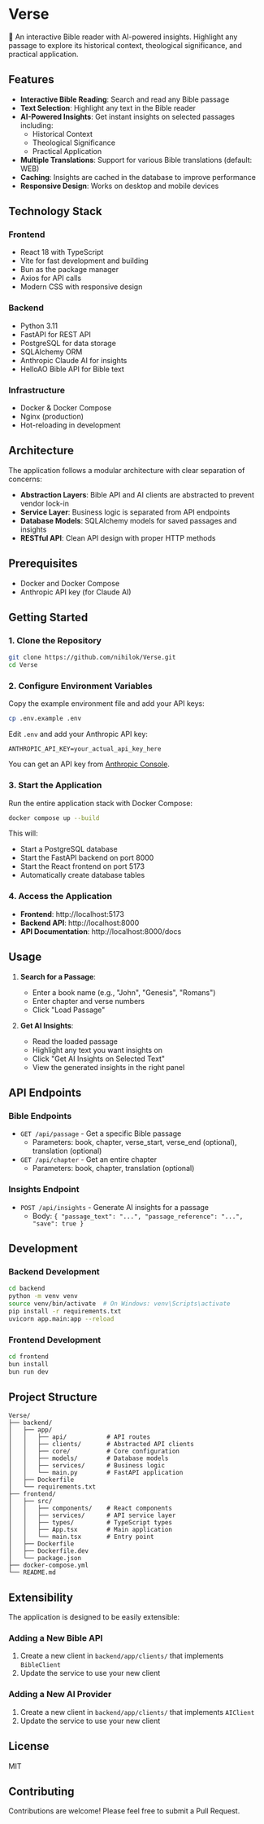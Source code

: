 # Verse

📖 An interactive Bible reader with AI-powered insights. Highlight any passage to explore its historical context, theological significance, and practical application.

## Features

- **Interactive Bible Reading**: Search and read any Bible passage
- **Text Selection**: Highlight any text in the Bible reader
- **AI-Powered Insights**: Get instant insights on selected passages including:
  - Historical Context
  - Theological Significance
  - Practical Application
- **Multiple Translations**: Support for various Bible translations (default: WEB)
- **Caching**: Insights are cached in the database to improve performance
- **Responsive Design**: Works on desktop and mobile devices

## Technology Stack

### Frontend
- React 18 with TypeScript
- Vite for fast development and building
- Bun as the package manager
- Axios for API calls
- Modern CSS with responsive design

### Backend
- Python 3.11
- FastAPI for REST API
- PostgreSQL for data storage
- SQLAlchemy ORM
- Anthropic Claude AI for insights
- HelloAO Bible API for Bible text

### Infrastructure
- Docker & Docker Compose
- Nginx (production)
- Hot-reloading in development

## Architecture

The application follows a modular architecture with clear separation of concerns:

- **Abstraction Layers**: Bible API and AI clients are abstracted to prevent vendor lock-in
- **Service Layer**: Business logic is separated from API endpoints
- **Database Models**: SQLAlchemy models for saved passages and insights
- **RESTful API**: Clean API design with proper HTTP methods

## Prerequisites

- Docker and Docker Compose
- Anthropic API key (for Claude AI)

## Getting Started

### 1. Clone the Repository

```bash
git clone https://github.com/nihilok/Verse.git
cd Verse
```

### 2. Configure Environment Variables

Copy the example environment file and add your API keys:

```bash
cp .env.example .env
```

Edit `.env` and add your Anthropic API key:

```
ANTHROPIC_API_KEY=your_actual_api_key_here
```

You can get an API key from [Anthropic Console](https://console.anthropic.com/).

### 3. Start the Application

Run the entire application stack with Docker Compose:

```bash
docker compose up --build
```

This will:
- Start a PostgreSQL database
- Start the FastAPI backend on port 8000
- Start the React frontend on port 5173
- Automatically create database tables

### 4. Access the Application

- **Frontend**: http://localhost:5173
- **Backend API**: http://localhost:8000
- **API Documentation**: http://localhost:8000/docs

## Usage

1. **Search for a Passage**:
   - Enter a book name (e.g., "John", "Genesis", "Romans")
   - Enter chapter and verse numbers
   - Click "Load Passage"

2. **Get AI Insights**:
   - Read the loaded passage
   - Highlight any text you want insights on
   - Click "Get AI Insights on Selected Text"
   - View the generated insights in the right panel

## API Endpoints

### Bible Endpoints

- `GET /api/passage` - Get a specific Bible passage
  - Parameters: book, chapter, verse_start, verse_end (optional), translation (optional)
- `GET /api/chapter` - Get an entire chapter
  - Parameters: book, chapter, translation (optional)

### Insights Endpoint

- `POST /api/insights` - Generate AI insights for a passage
  - Body: `{ "passage_text": "...", "passage_reference": "...", "save": true }`

## Development

### Backend Development

```bash
cd backend
python -m venv venv
source venv/bin/activate  # On Windows: venv\Scripts\activate
pip install -r requirements.txt
uvicorn app.main:app --reload
```

### Frontend Development

```bash
cd frontend
bun install
bun run dev
```

## Project Structure

```
Verse/
├── backend/
│   ├── app/
│   │   ├── api/           # API routes
│   │   ├── clients/       # Abstracted API clients
│   │   ├── core/          # Core configuration
│   │   ├── models/        # Database models
│   │   ├── services/      # Business logic
│   │   └── main.py        # FastAPI application
│   ├── Dockerfile
│   └── requirements.txt
├── frontend/
│   ├── src/
│   │   ├── components/    # React components
│   │   ├── services/      # API service layer
│   │   ├── types/         # TypeScript types
│   │   ├── App.tsx        # Main application
│   │   └── main.tsx       # Entry point
│   ├── Dockerfile
│   ├── Dockerfile.dev
│   └── package.json
├── docker-compose.yml
└── README.md
```

## Extensibility

The application is designed to be easily extensible:

### Adding a New Bible API

1. Create a new client in `backend/app/clients/` that implements `BibleClient`
2. Update the service to use your new client

### Adding a New AI Provider

1. Create a new client in `backend/app/clients/` that implements `AIClient`
2. Update the service to use your new client

## License

MIT

## Contributing

Contributions are welcome! Please feel free to submit a Pull Request.
